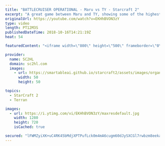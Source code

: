 ```yaml
---
title: "BATTLECRUISER OPERATIONAL - Maru vs TY - Starcraft 2"
excerpt: "A great game between Maru and TY, showing some of the highest level terran vs terran gameplay ► http://bit.ly/SC2HLsubscribe - SUBSCRIBE to SC2HL!    Thank you for watching our videos! Subscribe for more StarCraft 2: Legacy of the void highlights. We also upload other content, such as trailers & montages."
originalUrl: https://youtube.com/watch?v=EKHhBVON3zY
type: video
length: PT12M3S
publishedDateTime: 2018-10-16T14:21:19Z
heat: 54

featuredContent: "<iframe width=\"800\" height=\"500\" frameborder=\"0\" src=\"https://www.youtube.com/embed/EKHhBVON3zY\" allow=\"accelerometer; autoplay; encrypted-media; gyroscope; picture-in-picture\" allowfullscreen></iframe>"

provider:
  name: SC2HL
  domain: sc2hl.com
  images:
    - url: https://smartableai.github.io/starcraft2/assets/images/organizations/sc2hl.com-50x50.jpg
      width: 50
      height: 50

topics:
  - StarCraft 2
  - Terran

images:
  - url: https://i.ytimg.com/vi/EKHhBVON3zY/maxresdefault.jpg
    width: 1280
    height: 720
    isCached: true

secured: "lFWMZyiXK+uC4RK45bMdjXPTPufLck0m4mA6cugm60dJySXCGl7rwbzm8eekamE7rRMDdyTjO8IDsBCdzVf05Vso4FLbtcCNURuWClXO5QId9Z/FBz/mRqR5wQ/TudoZI8ktGDzqkqUEZTG3Fk35m6OE7NAbaVHOf/B7o5S7MDaW+k/5lPU3SVLAnj1KPJPtFtaaQuQUI9b46BlfHzeBgz0rC5mYx6PWMqsFZOthNFkWGY8uFCsPBpfDuJgVBK7AiMlP5CRpiBFxO1VxREUSfZKKrUh9NhpVba93BGwBNiahq7vnm6+gT9aqvJmzHkkDb6Kyp9se9G4aBnFCyx/KFDfJM/BN4RBt+NFCC8D4XvbfaqPB3vKa1qOTq/Ninfcv7L5UrFNcCBNB1LlyqBnmvuDLyPRW9WNlAxKdSEPst819irzjh/CiYceVqZWxe76Q;hCDE6u8iYugT2onqzi2skw=="
---
```


